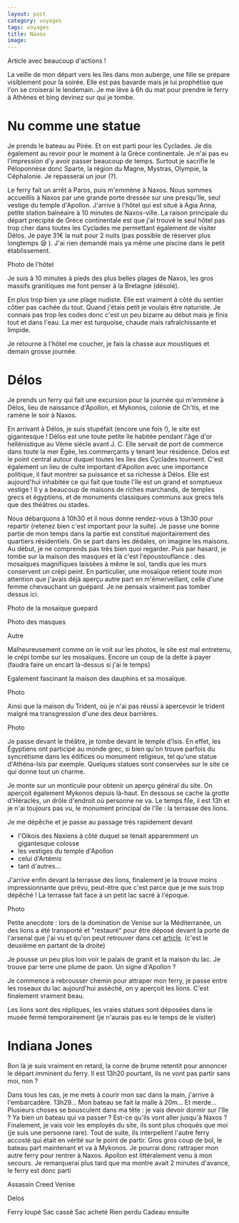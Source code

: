 ```yaml
---
layout: post 
category: voyages
tags: voyages
title: Naxos
image: 
---
```


Article avec beaucoup d'actions ! 

<!--more--> 

La veille de mon départ vers les îles dans mon auberge, une fille se prépare visiblement pour la soirée. Elle est pas bavarde mais je lui prophétise que l'on se croiserai le lendemain. Je me lève à 6h du mat pour prendre le ferry à Athènes et bing devinez sur qui je tombe. 

# Nu comme une statue

Je prends le bateau au Pirée. Et on est parti pour les Cyclades. Je dis également au revoir pour le moment à la Grèce continentale. Je n'ai pas eu l'impression d'y avoir passer beaucoup de temps. Surtout je sacrifie le Péloponnèse donc Sparte, la région du Magne, Mystras, Olympie, la Céphalonie. Je repasserai un jour (?).

Le ferry fait un arrêt à Paros, puis m'emmène à Naxos. Nous sommes accueillis à Naxos par une grande porte dressée sur une presqu'île, seul vestige du temple d'Apollon. J'arrive à l'hôtel qui est situé à Agia Anna, petite station balnéaire à 10 minutes de Naxos-ville. La raison principale du départ précipité de Grèce continentale est que j'ai trouvé le seul hôtel pas trop cher dans toutes les Cyclades me permettant également de visiter Délos. Je paye 31€ la nuit pour 2 nuits (pas possible de réserver plus longtemps 😪 ). J'ai rien demandé mais ya même une piscine dans le petit établissement. 

Photo de l'hôtel 

Je suis à 10 minutes à pieds des plus belles plages de Naxos, les gros massifs granitiques me font penser à la Bretagne (désolé). 

En plus trop bien ya une plage nudiste. Elle est vraiment à côté du sentier côtier pas cachée du tout. Quand j'étais petit je voulais être naturiste. Je connais pas trop les codes donc c'est un peu bizarre au début mais je finis tout et dans l'eau. La mer est turquoise, chaude mais rafraîchissante et limpide. 

Je retourne à l'hôtel me coucher, je fais la chasse aux moustiques et demain grosse journée. 


# Délos 

Je prends un ferry qui fait une excursion pour la journée qui m'emmène à Délos, lieu de naissance d'Apollon, et Mykonos, colonie de Ch'tis, et me ramène le soir à Naxos. 

En arrivant à Délos, je suis stupéfait (encore une fois !), le site est gigantesque ! Délos est une toute petite île habitée pendant l'âge d'or hellénistique au Vème siècle avant J. C. Elle servait de port de commerce dans toute la mer Égée, les commerçants y tenant leur résidence. Délos est le point central autour duquel toutes les îles des Cyclades tournent. C'est également un lieu de culte important d'Apollon avec une importance politique, il faut montrer sa puissance et sa richesse à Délos. Elle est aujourd'hui inhabitée ce qui fait que toute l'île est un grand et somptueux vestige ! Il y a beaucoup de maisons de riches marchands, de temples grecs et égyptiens, et de monuments classiques communs aux grecs tels que des théâtres ou stades. 

Nous débarquons à 10h30 et il nous donne rendez-vous à 13h30 pour repartir (retenez bien c'est important pour la suite). Je passe une bonne partie de mon temps dans la partie est constitué majoritairement des quartiers résidentiels. On se part dans les dédales, on imagine les maisons. Au début, je ne comprends pas très bien quoi regarder. Puis par hasard, je tombe sur la maison des masques et là c'est l'époustouflance : des mosaïques magnifiques laissées à même le sol, tandis que les murs conservent un crépi peint. En particulier, une mosaïque retient toute mon attention que j'avais déjà aperçu autre part en m'émerveillant, celle d'une femme chevauchant un guépard. Je ne pensais vraiment pas tomber dessus ici. 

Photo de la mosaïque guepard

Photo des masques

Autre

Malheureusement comme on le voit sur les photos, le site est mal entretenu, le crépi tombe sur les mosaïques. Encore un coup de la dette à payer (faudra faire un encart là-dessus si j'ai le temps) 

Egalement fascinant la maison des dauphins et sa mosaïque. 

Photo


Ainsi que la maison du Trident, où je n'ai pas réussi à apercevoir le trident malgré ma transgression d'une des deux barrières. 

Photo




Je passe devant le théâtre, je tombe devant le temple d'Isis. En effet, les Égyptiens ont participé au monde grec, si bien qu'on trouve parfois du syncrétisme dans les édifices ou monument religieux, tel qu'une statue d'Athéna-Isis par exemple. Quelques statues sont conservées sur le site ce qui donne tout un charme. 

Je monte sur un monticule pour obtenir un aperçu général du site. On aperçoit également Mykonos depuis là-haut. En dessous se cache la grotte d'Héraclès, un drôle d'endroit où personne ne va. 
Le temps file, il est 13h et je n'ai toujours pas vu, le monument principal de l'île : la terrasse des lions. 

Je me dépêche et je passe au passage très rapidement devant 

- l'Oikois des Naxiens à côté duquel se tenait apparemment un gigantesque colosse 
- les vestiges du temple d'Apollon 
- celui d'Artémis 
- tant d'autres... 

J'arrive enfin devant la terrasse des lions, finalement je la trouve moins impressionnante que prévu, peut-être que c'est parce que je me suis trop dépêché ! 
La terrasse fait face à un petit lac sacré à l'époque. 

Photo 

Petite anecdote : lors de la domination de Venise sur la Méditerranée, un des lions a été transporté et "restauré" pour être déposé devant la porte de l'arsenal que j'ai vu et qu'on peut retrouver dans cet [article](venise-ferry). (c'est le deuxième en partant de la droite)

Je pousse un peu plus loin voir le palais de granit et la maison du lac. Je trouve par terre une plume de paon. Un signe d'Apollon ? 

Je commence à rebrousser chemin pour attraper mon ferry, je passe entre les roseaux du lac aujourd'hui asséché, on y aperçoit les lions. C'est finalement vraiment beau. 

Les lions sont des répliques, les vraies statues sont déposées dans le musée fermé temporairement (je n'aurais pas eu le temps de le visiter)

# Indiana Jones 

Bon là je suis vraiment en retard, la corne de brume retentit pour annoncer le départ imminent du ferry. Il est 13h20 pourtant, ils ne vont pas partir sans moi, non ? 

Dans tous les cas, je me mets à courir mon sac dans la main, j'arrive à l'embarcadère. 13h29... Mon bateau se fait la malle à 20m... Et merde... 
Plusieurs choses se bousculent dans ma tête : je vais devoir dormir sur l'île ? Ya bien un bateau qui va passer ? Est-ce qu'ils vont aller jusqu'à Naxos ? 
Finalement, je vais voir les employés du site, ils sont plus choqués que moi (je suis une personne rare).
Tout de suite, ils interpellent l'autre ferry accosté qui était en vérité sur le point de partir. Gros gros coup de bol, le bateau part maintenant et va à Mykonos. Je pourrai donc rattraper mon autre ferry pour rentrer à Naxos. Apollon est littéralement venu à mon secours. 
Je remarquerai plus tard que ma montre avait 2 minutes d'avance, le ferry est donc parti 

















Assassin Creed 
Venise



Delos

Ferry loupé 
Sac cassé 
Sac acheté 
Rien perdu 
Cadeau ensuite